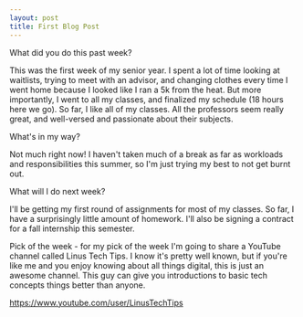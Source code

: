 ```yaml
---
layout: post
title: First Blog Post
---
```


What did you do this past week?

This was the first week of my senior year. I spent a lot of time looking at waitlists, trying to meet with an advisor, and changing clothes every time I went home because I looked like I ran a 5k from the heat. But more importantly, I went to all my classes, and finalized my schedule (18 hours here we go). So far, I like all of my classes. All the professors seem really great, and well-versed and passionate about their subjects. 

What's in my way?

Not much right now! I haven't taken much of a break as far as workloads and responsibilities this summer, so I'm just trying my best to not get burnt out. 

What will I do next week?

I'll be getting my first round of assignments for most of my classes. So far, I have a surprisingly little amount of homework. I'll also be signing a contract for a fall internship this semester. 

Pick of the week - for my pick of the week I'm going to share a YouTube channel called Linus Tech Tips. I know it's pretty well known, but if you're like me and you enjoy knowing about all things digital, this is just an awesome channel. This guy can give you introductions to basic tech concepts things better than anyone. 

https://www.youtube.com/user/LinusTechTips 


